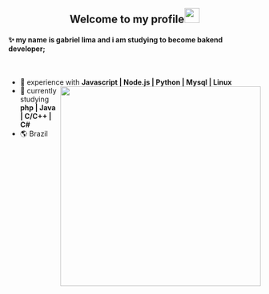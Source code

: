 <h2 align="center">
 <abc>
  <br>Welcome to my profile<img src="https://user-images.githubusercontent.com/42378118/110234147-e3259600-7f4e-11eb-95be-0c4047144dea.gif" width="30"><br>
</h2> 

<h4>✨ my name is gabriel lima and i am studying to become bakend developer;</h4>
<br>


- 🍃 experience with  **Javascript | Node.js | Python | Mysql | Linux** <img align="right" src="https://user-images.githubusercontent.com/92191800/192166617-23f15011-f63a-4078-9115-043d9d5d5c24.png" width="400px">
- 🎲 currently studying  **php | Java | C/C++ | C#**
- 🌎 Brazil
